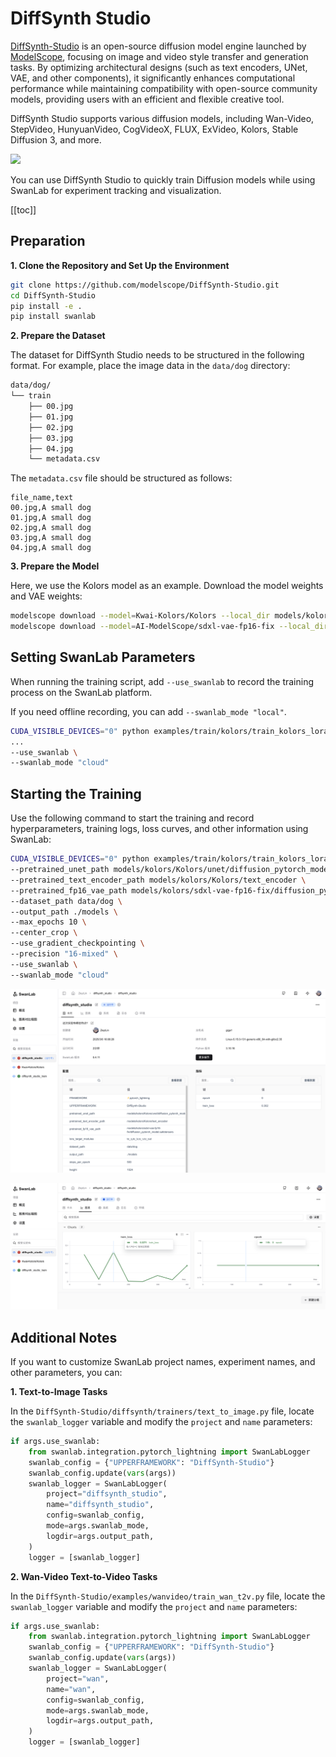# DiffSynth Studio

[DiffSynth-Studio](https://github.com/modelscope/DiffSynth-Studio) is an open-source diffusion model engine launched by [ModelScope](https://modelscope.cn/), focusing on image and video style transfer and generation tasks. By optimizing architectural designs (such as text encoders, UNet, VAE, and other components), it significantly enhances computational performance while maintaining compatibility with open-source community models, providing users with an efficient and flexible creative tool.

DiffSynth Studio supports various diffusion models, including Wan-Video, StepVideo, HunyuanVideo, CogVideoX, FLUX, ExVideo, Kolors, Stable Diffusion 3, and more.

![](./diffsynth/logo.png)

You can use DiffSynth Studio to quickly train Diffusion models while using SwanLab for experiment tracking and visualization.

[[toc]]

## Preparation

**1. Clone the Repository and Set Up the Environment**

```bash
git clone https://github.com/modelscope/DiffSynth-Studio.git
cd DiffSynth-Studio
pip install -e .
pip install swanlab
```

**2. Prepare the Dataset**

The dataset for DiffSynth Studio needs to be structured in the following format. For example, place the image data in the `data/dog` directory:

```bash
data/dog/
└── train
    ├── 00.jpg
    ├── 01.jpg
    ├── 02.jpg
    ├── 03.jpg
    ├── 04.jpg
    └── metadata.csv
```

The `metadata.csv` file should be structured as follows:

```csv
file_name,text
00.jpg,A small dog
01.jpg,A small dog
02.jpg,A small dog
03.jpg,A small dog
04.jpg,A small dog
```

**3. Prepare the Model**

Here, we use the Kolors model as an example. Download the model weights and VAE weights:

```bash
modelscope download --model=Kwai-Kolors/Kolors --local_dir models/kolors/Kolors
modelscope download --model=AI-ModelScope/sdxl-vae-fp16-fix --local_dir models/kolors/sdxl-vae-fp16-fix
```

## Setting SwanLab Parameters

When running the training script, add `--use_swanlab` to record the training process on the SwanLab platform.

If you need offline recording, you can add `--swanlab_mode "local"`.

```bash {3,4}
CUDA_VISIBLE_DEVICES="0" python examples/train/kolors/train_kolors_lora.py \
...
--use_swanlab \
--swanlab_mode "cloud"
```

## Starting the Training

Use the following command to start the training and record hyperparameters, training logs, loss curves, and other information using SwanLab:

```bash {11,12}
CUDA_VISIBLE_DEVICES="0" python examples/train/kolors/train_kolors_lora.py \
--pretrained_unet_path models/kolors/Kolors/unet/diffusion_pytorch_model.safetensors \
--pretrained_text_encoder_path models/kolors/Kolors/text_encoder \
--pretrained_fp16_vae_path models/kolors/sdxl-vae-fp16-fix/diffusion_pytorch_model.safetensors \
--dataset_path data/dog \
--output_path ./models \
--max_epochs 10 \
--center_crop \
--use_gradient_checkpointing \
--precision "16-mixed" \
--use_swanlab \
--swanlab_mode "cloud"
```

![](./diffsynth/ui-1.png)

![](./diffsynth/ui-2.png)

## Additional Notes

If you want to customize SwanLab project names, experiment names, and other parameters, you can:

**1. Text-to-Image Tasks**

In the `DiffSynth-Studio/diffsynth/trainers/text_to_image.py` file, locate the `swanlab_logger` variable and modify the `project` and `name` parameters:

```python {6-7}
if args.use_swanlab:
    from swanlab.integration.pytorch_lightning import SwanLabLogger
    swanlab_config = {"UPPERFRAMEWORK": "DiffSynth-Studio"}
    swanlab_config.update(vars(args))
    swanlab_logger = SwanLabLogger(
        project="diffsynth_studio", 
        name="diffsynth_studio",
        config=swanlab_config,
        mode=args.swanlab_mode,
        logdir=args.output_path,
    )
    logger = [swanlab_logger]
```

**2. Wan-Video Text-to-Video Tasks**

In the `DiffSynth-Studio/examples/wanvideo/train_wan_t2v.py` file, locate the `swanlab_logger` variable and modify the `project` and `name` parameters:

```python {6-7}
if args.use_swanlab:
    from swanlab.integration.pytorch_lightning import SwanLabLogger
    swanlab_config = {"UPPERFRAMEWORK": "DiffSynth-Studio"}
    swanlab_config.update(vars(args))
    swanlab_logger = SwanLabLogger(
        project="wan", 
        name="wan",
        config=swanlab_config,
        mode=args.swanlab_mode,
        logdir=args.output_path,
    )
    logger = [swanlab_logger]
```